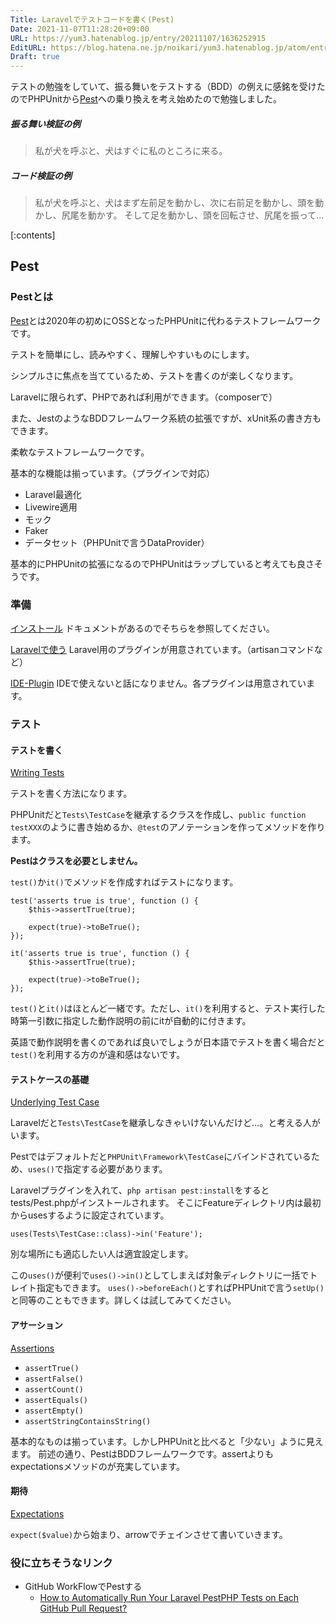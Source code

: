 ```yaml
---
Title: Laravelでテストコードを書く(Pest)
Date: 2021-11-07T11:28:20+09:00
URL: https://yum3.hatenablog.jp/entry/20211107/1636252915
EditURL: https://blog.hatena.ne.jp/noikari/yum3.hatenablog.jp/atom/entry/13574176438030434579
Draft: true
---
```


テストの勉強をしていて、振る舞いをテストする（BDD）の例えに感銘を受けたのでPHPUnitから[Pest](https://pestphp.com/)への乗り換えを考え始めたので勉強しました。

##### 振る舞い検証の例

> 私が犬を呼ぶと、犬はすぐに私のところに来る。

##### コード検証の例

> 私が犬を呼ぶと、犬はまず左前足を動かし、次に右前足を動かし、頭を動かし、尻尾を動かす。
> そして足を動かし、頭を回転させ、尻尾を振って…

<!-- more -->

[:contents]

## Pest

### Pestとは

[Pest](https://pestphp.com/)とは2020年の初めにOSSとなったPHPUnitに代わるテストフレームワークです。

テストを簡単にし、読みやすく、理解しやすいものにします。

シンプルさに焦点を当てているため、テストを書くのが楽しくなります。

Laravelに限られず、PHPであれば利用ができます。（composerで）

また、JestのようなBDDフレームワーク系統の拡張ですが、xUnit系の書き方もできます。

柔軟なテストフレームワークです。

基本的な機能は揃っています。（プラグインで対応）

- Laravel最適化
- Livewire適用
- モック
- Faker
- データセット（PHPUnitで言うDataProvider）

基本的にPHPUnitの拡張になるのでPHPUnitはラップしていると考えても良さそうです。

### 準備

[インストール](https://pestphp.com/docs/installation)
ドキュメントがあるのでそちらを参照してください。

[Laravelで使う](https://pestphp.com/docs/plugins/laravel)
Laravel用のプラグインが用意されています。（artisanコマンドなど）

[IDE-Plugin](https://pestphp.com/docs/ide-plugins)
IDEで使えないと話になりません。各プラグインは用意されています。

### テスト

#### テストを書く

[Writing Tests](https://pestphp.com/docs/writing-tests)

テストを書く方法になります。

PHPUnitだと`Tests\TestCase`を継承するクラスを作成し、`public function testXXX`のように書き始めるか、`@test`のアノテーションを作ってメソッドを作ります。

**Pestはクラスを必要としません。**

`test()`か`it()`でメソッドを作成すればテストになります。

```test.php
test('asserts true is true', function () {
    $this->assertTrue(true);

    expect(true)->toBeTrue();
});
```

```it.php
it('asserts true is true', function () {
    $this->assertTrue(true);

    expect(true)->toBeTrue();
});
```

`test()`と`it()`はほとんど一緒です。ただし、`it()`を利用すると、テスト実行した時第一引数に指定した動作説明の前にitが自動的に付きます。

英語で動作説明を書くのであれば良いでしょうが日本語でテストを書く場合だと`test()`を利用する方のが違和感はないです。

#### テストケースの基礎

[Underlying Test Case](https://pestphp.com/docs/underlying-test-case)

Laravelだと`Tests\TestCase`を継承しなきゃいけないんだけど…。と考える人がいます。

Pestではデフォルトだと`PHPUnit\Framework\TestCase`にバインドされているため、`uses()`で指定する必要があります。

Laravelプラグインを入れて、`php artisan pest:install`をするとtests/Pest.phpがインストールされます。
そこにFeatureディレクトリ内は最初からusesするように設定されています。

```Pest.php
uses(Tests\TestCase::class)->in('Feature');
```

別な場所にも適応したい人は適宜設定します。

この`uses()`が便利で`uses()->in()`としてしまえば対象ディレクトリに一括でトレイト指定もできます。
`uses()->beforeEach()`とすればPHPUnitで言う`setUp()`と同等のこともできます。詳しくは試してみてください。

#### アサーション

[Assertions](https://pestphp.com/docs/assertions)

- `assertTrue()`
- `assertFalse()`
- `assertCount()`
- `assertEquals()`
- `assertEmpty()`
- `assertStringContainsString()`

基本的なものは揃っています。しかしPHPUnitと比べると「少ない」ように見えます。
前述の通り、PestはBDDフレームワークです。assertよりもexpectationsメソッドのが充実しています。

#### 期待

[Expectations](https://pestphp.com/docs/expectations)

`expect($value)`から始まり、arrowでチェインさせて書いていきます。

### 役に立ちそうなリンク

- GitHub WorkFlowでPestする
  - [How to Automatically Run Your Laravel PestPHP Tests on Each GitHub Pull Request?](https://devdojo.com/bobbyiliev/how-to-automatically-run-your-laravel-pestphp-tests-on-each-github-pull-request)
